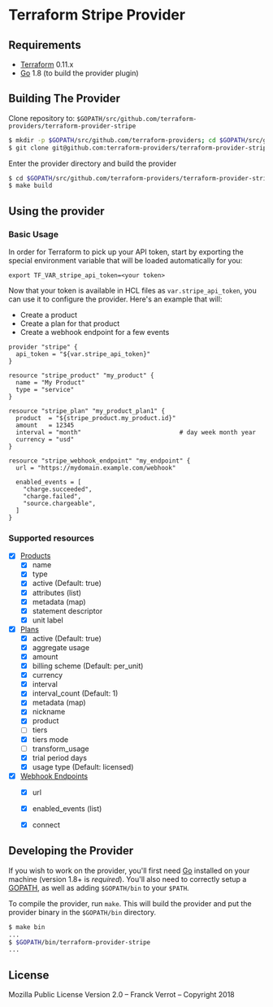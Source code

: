 # Terraform Stripe Provider


## Requirements

*	[Terraform](https://www.terraform.io/downloads.html) 0.11.x
*	[Go](https://golang.org/doc/install) 1.8 (to build the provider plugin)


## Building The Provider

Clone repository to: `$GOPATH/src/github.com/terraform-providers/terraform-provider-stripe`

```sh
$ mkdir -p $GOPATH/src/github.com/terraform-providers; cd $GOPATH/src/github.com/terraform-providers
$ git clone git@github.com:terraform-providers/terraform-provider-stripe
```

Enter the provider directory and build the provider

```sh
$ cd $GOPATH/src/github.com/terraform-providers/terraform-provider-stripe
$ make build
```

## Using the provider

### Basic Usage

In order for Terraform to pick up your API token, start by exporting the
special environment variable that will be loaded automatically for you:

    export TF_VAR_stripe_api_token=<your token>


Now that your token is available in HCL files as `var.stripe_api_token`, you
can use it to configure the provider.  Here's an example that will:

  * Create a product
  * Create a plan for that product
  * Create a webhook endpoint for a few events

```hcl
provider "stripe" {
  api_token = "${var.stripe_api_token}"
}

resource "stripe_product" "my_product" {
  name = "My Product"
  type = "service"
}

resource "stripe_plan" "my_product_plan1" {
  product  = "${stripe_product.my_product.id}"
  amount   = 12345
  interval = "month"                           # day week month year
  currency = "usd"
}

resource "stripe_webhook_endpoint" "my_endpoint" {
  url = "https://mydomain.example.com/webhook"

  enabled_events = [
    "charge.succeeded",
    "charge.failed",
    "source.chargeable",
  ]
}
```

### Supported resources

- [x] [Products](https://stripe.com/docs/api/service_products)
  - [x] name
  - [x] type
  - [x] active (Default: true)
  - [x] attributes (list)
  - [x] metadata (map)
  - [x] statement descriptor
  - [x] unit label
- [x] [Plans](https://stripe.com/docs/api/plans)
  - [x] active (Default: true)
  - [x] aggregate usage
  - [x] amount
  - [x] billing scheme (Default: per_unit)
  - [x] currency
  - [x] interval
  - [x] interval_count (Default: 1)
  - [x] metadata (map)
  - [x] nickname
  - [x] product
  - [ ] tiers
  - [x] tiers mode
  - [ ] transform_usage
  - [x] trial period days
  - [x] usage type (Default: licensed)
- [x] [Webhook Endpoints](https://stripe.com/docs/api/webhook_endpoints)
  - [x] url
  - [x] enabled_events (list)
  - [x] connect


## Developing the Provider

If you wish to work on the provider, you'll first need [Go](http://www.golang.org) installed on your machine (version 1.8+ is *required*). You'll also need to correctly setup a [GOPATH](http://golang.org/doc/code.html#GOPATH), as well as adding `$GOPATH/bin` to your `$PATH`.

To compile the provider, run `make`. This will build the provider and put the provider binary in the `$GOPATH/bin` directory.

```sh
$ make bin
...
$ $GOPATH/bin/terraform-provider-stripe
...
```


## License

Mozilla Public License Version 2.0 – Franck Verrot – Copyright 2018